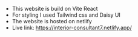 - This website is build on Vite React
- For styling I used Tailwind css and Daisy UI
- The website is hosted on netlify
- Live link: https://interior-consultant7.netlify.app/
